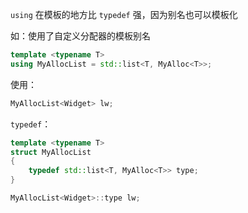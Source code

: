 `using` 在模板的地方比 `typedef` 强，因为别名也可以模板化

如：使用了自定义分配器的模板别名
```cpp
template <typename T>
using MyAllocList = std::list<T, MyAlloc<T>>;
```

使用：
```cpp
MyAllocList<Widget> lw;
```

`typedef`：
```cpp
template <typename T>
struct MyAllocList
{
	typedef std::list<T, MyAlloc<T>> type;
}

MyAllocList<Widget>::type lw;
```
